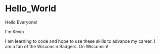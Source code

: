 # Hello_World

Hello Everyone!

I'm Kevin

I am learning to code and hope to use these skills to advance my career. I am a fan of the Wisconsin Badgers. On Wisconsin!
